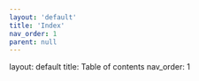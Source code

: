 ```yaml
---
layout: 'default'
title: 'Index'
nav_order: 1
parent: null
---
```



layout: default
title: Table of contents
nav_order: 1

